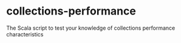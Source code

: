 # collections-performance
The Scala script to test your knowledge of collections performance characteristics
